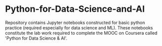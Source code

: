 # Python-for-Data-Science-and-AI
Repository contains Jupyter notebooks constructed for basic python practice (required especially for data science and ML). These notebooks constitute the lab work required to complete the MOOC on Coursera called 'Python for Data Science & AI'.
